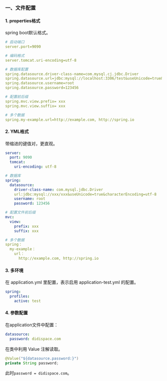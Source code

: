 ### 一、文件配置
#### 1. properties格式
spring boot默认格式。
```yaml
# 启动端口
server.port=9090

# 编码格式
server.tomcat.uri-encoding=utf-8

# 数据库配置
spring.datasource.driver-class-name=com.mysql.cj.jdbc.Driver
spring.datasource.url=jdbc:mysql://localhost:3306/test&useUnicode=true&characterEncoding=utf-8
spring.datasource.username=root
spring.datasource.password=123456

# 配置前后缀
spring.mvc.view.prefix= xxx
spring.mvc.view.suffix= xxx

# 多个数据
spring.my-example.url=http://example.com, http://spring.io
   ```

#### 2. YML格式
带缩进的键值对，更直观。
```yaml
server:
  port: 9090
  tomcat:
    uri-encoding: utf-8

# 数据库
spring:
  datasource:
    driver-class-name: com.mysql.jdbc.Driver
    url:jdbc:mysql://xxx/xxx&useUnicode=true&characterEncoding=utf-8
    username: root
    password: 123456

# 配置文件前后缀
mvc:
  view:
    prefix: xxx
    suffix: xxx

# 多个数据
spring：
  my-example：
    url：
      http://example.com, http://spring.io
```

#### 3. 多环境
在 application.yml 里配置，表示启用 application-test.yml 的配置。
```yaml
spring:
  profiles:
    active: test
```

#### 4. 参数配置
在application文件中配置：
```yaml
datasource:
  password: didispace.com
```

在类中利用 Value 注解读取。
```java
@Value("${datasource.password:}")
private String password;
```
此时`` password = didispace.com ``。